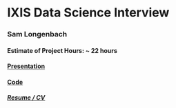 # IXIS Data Science Interview

### Sam Longenbach
#### Estimate of Project Hours: ~ 22 hours
#### [Presentation](https://github.com/longenbach/IXIS-Data-Science-Interview/blob/main/presentation.pdf)
#### [Code](https://github.com/longenbach/IXIS-Data-Science-Interview/blob/main/create_xlsx_script.R)


##### [Resume / CV](https://longenbach.github.io/CV_Resume/)
